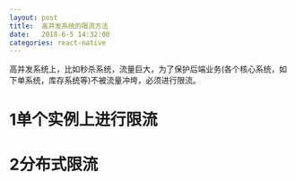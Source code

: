 ```yaml
---
layout: post
title:  高并发系统的限流方法
date:   2018-6-5 14:32:00
categories: react-native
---
```

高并发系统上，比如秒杀系统，流量巨大，为了保护后端业务(各个核心系统，如下单系统，库存系统等)不被流量冲垮，必须进行限流。


# 1单个实例上进行限流


# 2分布式限流
